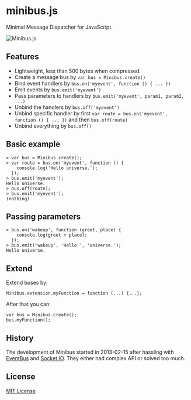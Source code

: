 # minibus.js

Minimal Message Dispatcher for JavaScript.

![Minibus.js](../master/img/minibus.png?raw=true)

## Features

- Lightweight, less than 500 bytes when compressed.
- Create a message bus by `var bus = Minibus.create()`
- Bind event handlers by `bus.on('myevent', function () { ... })`
- Emit events by `bus.emit('myevent')`
- Pass parameters to handlers by `bus.emit('myevent', param1, param2, ...)`
- Unbind the handlers by `bus.off('myevent')`
- Unbind specific handler by first `var route = bus.on('myevent', function () { ... })` and then `bus.off(route)`
- Unbind everything by `bus.off()`

## Basic example

    > var bus = Minibus.create();
    > var route = bus.on('myevent', function () {
        console.log('Hello universe.');
      });
    > bus.emit('myevent');
    Hello universe.
    > bus.off(route);
    > bus.emit('myevent');
    (nothing)

## Passing parameters

    > bus.on('wakeup', function (greet, place) {
        console.log(greet + place);
      });
    > bus.emit('wakeup', 'Hello ', 'universe.');
    Hello universe.

## Extend

Extend buses by:

    Minibus.extension.myFunction = function (...) {...};

After that you can:

    var bus = Minibus.create();
    bus.myFunction();

## History

The development of Minibus started in 2013-02-15 after hassling with [EventBus](https://github.com/krasimir/EventBus) and [Socket.IO](http://socket.io/). They either had complex API or solved too much.

## License

[MIT License](../blob/master/LICENSE)
